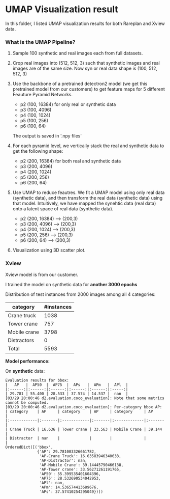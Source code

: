 # UMAP Visualization result

In this folder, I listed UMAP visualization results for both Rareplan and Xview data.

### What is the UMAP Pipeline? ###

1. Sample 100 synthetic and real images each from full datasets.

2. Crop real images into (512, 512, 3) such that synthetic images and real images are of the same size. Now syn or real data shape is (100, 512, 512, 3)

3. Use the backbone of a pretrained detectron2 model (we get this pretrained model from our customers) to get feature maps for 5 different Feauture Pyramid Networks.

   - p2 (100, 16384) for only real or synthetic data
   - p3 (100, 4096)
   - p4 (100, 1024)
   - p5 (100, 256)
   - p6 (100, 64)

   The output is saved in '.npy files'

4. For each pyramid level, we vertically stack the real and synthetic data to get the following shape:

   - p2 (200, 16384) for both real and synthetic data
   - p3 (200, 4096)
   - p4 (200, 1024)
   - p5 (200, 256)
   - p6 (200, 64)

5. Use UMAP to reduce feautres. We fit a UMAP model using only real data (synthetic data), and then transform the real data (synthetic data) using that model. Intuitively, we have mapped the synehtic data (real data) onto a latent space of real data (synthetic data).

   - p2 (200, 16384) 	--> (200,3)
   - p3 (200, 4096)	--> (200,3)
   - p4 (200, 1024)	--> (200,3)
   - p5 (200, 256)		--> (200,3)
   - p6 (200, 64)		--> (200,3)

6. Visualization using 3D scatter plot.



### Xview

Xview model is from our customer.

I trained the model on synthetic data for **another 3000 epochs**



Distribution of test instances from 2000 images among all 4 categories:

| category     | #instances |
| ------------ | ---------- |
| Crane truck  | 1038       |
| Tower crane  | 757        |
| Mobile crane | 3798       |
| Distractors  | 0          |
| Total        | 5593       |



**Model performance:**

On **synthetic** data:

```
Evaluation results for bbox: 
|   AP   |  AP50  |  AP75  |  APs   |  APm   |  APl  |
|:------:|:------:|:------:|:------:|:------:|:-----:|
| 29.781 | 55.400 | 28.533 | 37.574 | 14.537 |  nan  |
[03/29 20:00:46 d2.evaluation.coco_evaluation]: Note that some metrics cannot be computed.
[03/29 20:00:46 d2.evaluation.coco_evaluation]: Per-category bbox AP: 
| category    | AP     | category    | AP     | category     | AP     |
|:------------|:-------|:------------|:-------|:-------------|:-------|
| Crane Truck | 16.636 | Tower crane | 33.563 | Mobile Crane | 39.144 |
| Distractor  | nan    |             |        |              |        |
OrderedDict([('bbox',
              {'AP': 29.781003326661782,
               'AP-Crane Truck': 16.63583946340633,
               'AP-Distractor': nan,
               'AP-Mobile Crane': 39.14445790466138,
               'AP-Tower crane': 33.56271261191765,
               'AP50': 55.399535401604396,
               'AP75': 28.532690534042953,
               'APl': nan,
               'APm': 14.536574413689676,
               'APs': 37.57410254295049})])
```